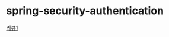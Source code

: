 # spring-security-authentication
[리뷰1](https://github.com/next-step/spring-security-authentication/pull/30)
